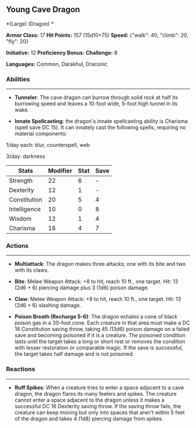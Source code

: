 ## Young Cave Dragon
*(Large) (Dragon) *

**Armor Class:** 17
**Hit Points:** 157 (15d10+75)
**Speed:** {"walk": 40, "climb": 20, "fly": 20}

**Initiative:** 12
**Proficiency Bonus:**
**Challenge:** 8

**Languages:** Common, Darakhul, Draconic

### Abilities
 --- 
- **Tunneler**: The cave dragon can burrow through solid rock at half its burrowing speed and leaves a 10-foot wide, 5-foot high tunnel in its wake.

- **Innate Spellcasting**: the dragon's innate spellcasting ability is Charisma (spell save DC 15). It can innately cast the following spells, requiring no material components:

1/day each: blur, counterspell, web

3/day: darkness



| Stats | Modifier | Stat | Save
| ---- | ---- | ---- | ---- |
| Strength | 22 | 6 | - |
| Dexterity | 12 | 1 | - |
| Constitution | 20 | 5 | 4 |
| Intelligence | 10 | 0 | 8 |
| Wisdom | 12 | 1 | 4 |
| Charisma | 18 | 4 | 7 |

### Actions
 --- 
- **Multiattack**: The dragon makes three attacks; one with its bite and two with its claws.

- **Bite**: Melee Weapon Attack: +8 to hit, reach 10 ft., one target. Hit: 13 (2d6 + 6) piercing damage plus 3 (1d6) poison damage.

- **Claw**: Melee Weapon Attack: +8 to hit, reach 10 ft., one target. Hit: 13 (2d6 + 6) slashing damage.

- **Poison Breath (Recharge 5-6)**: The dragon exhales a cone of black poison gas in a 30-foot cone. Each creature in that area must make a DC 16 Constitution saving throw, taking 45 (13d6) poison damage on a failed save and becoming poisoned if it is a creature. The poisoned condition lasts until the target takes a long or short rest or removes the condition with lesser restoration or comparable magic. If the save is successful, the target takes half damage and is not poisoned.

### Reactions
 --- 
- **Ruff Spikes**: When a creature tries to enter a space adjacent to a cave dragon, the dragon flares its many feelers and spikes. The creature cannot enter a space adjacent to the dragon unless it makes a successful DC 16 Dexterity saving throw. If the saving throw fails, the creature can keep moving but only into spaces that aren't within 5 feet of the dragon and takes 4 (1d8) piercing damage from spikes.

